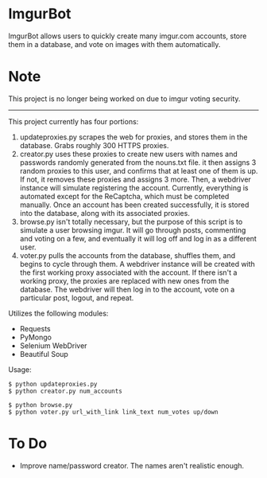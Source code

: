 ImgurBot
========

ImgurBot allows users to quickly create many imgur.com accounts, store them in a database, and vote on images with them automatically.

Note
====

This project is no longer being worked on due to imgur voting security.

---

This project currently has four portions: 

1. updateproxies.py scrapes the web for proxies, and stores them in the database. Grabs roughly 300 HTTPS proxies.
2. creator.py uses these proxies to create new users with names and passwords randomly generated from the nouns.txt file. it then assigns 3 random proxies to this user, and confirms that at least one of them is up. If not, it removes these proxies and assigns 3 more. Then, a webdriver instance will simulate registering the account. Currently, everything is automated except for the ReCaptcha, which must be completed manually. Once an account has been created successfully, it is stored into the database, along with its associated proxies.
3. browse.py isn't totally necessary, but the purpose of this script is to simulate a user browsing imgur. It will go through posts, commenting and voting on a few, and eventually it will log off and log in as a different user.
4. voter.py pulls the accounts from the database, shuffles them, and begins to cycle through them. A webdriver instance will be created with the first working proxy associated with the account. If there isn't a working proxy, the proxies are replaced with new ones from the database. The webdriver will then log in to the account, vote on a particular post, logout, and repeat.

Utilizes the following modules: 

- Requests
- PyMongo
- Selenium WebDriver
- Beautiful Soup

Usage:

    $ python updateproxies.py
    $ python creator.py num_accounts

    $ python browse.py
    $ python voter.py url_with_link link_text num_votes up/down


To Do
=====

- Improve name/password creator. The names aren't realistic enough.
